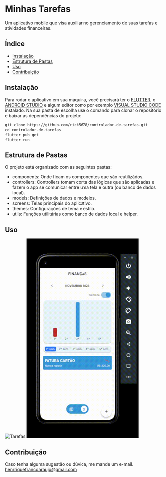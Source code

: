 # Minhas Tarefas

Um aplicativo mobile que visa auxiliar no gerenciamento de suas tarefas e atividades financeiras.

## Índice

- [Instalação](#instalação)
- [Estrutura de Pastas](#estrutura-de-pastas)
- [Uso](#uso)
- [Contribuição](#contribuição)

## Instalação

Para rodar o aplicativo em sua máquina, você precisará ter o [FLUTTER](https://docs.flutter.dev/get-started/install?gclid=Cj0KCQiAr8eqBhD3ARIsAIe-buOCyorPJPqdTYdVsdQKOzuPqGzAprGPu3pwPxjTnLtOOHdLSoAsh1saAgUvEALw_wcB&gclsrc=aw.ds), o [ANDROID STUDIO](https://developer.android.com/studio?gclid=Cj0KCQiAr8eqBhD3ARIsAIe-buMqmR_CMoH5O7WV2e1b4c3vFVYSijnSrKssVmVXcEa6bNvX_FOnd-AaAl25EALw_wcB&gclsrc=aw.ds&hl=pt-br) e algum editor como por exemplo [VISUAL STUDIO CODE](https://code.visualstudio.com/download) instalado.
Na sua pasta de escolha use o comando para clonar o repositório e baixar as dependências do projeto:
```
git clone https://github.com/rick5678/controlador-de-tarefas.git
cd controlador-de-tarefas
flutter pub get
flutter run
```

## Estrutura de Pastas
O projeto está organizado com as seguintes pastas:

- components: Onde ficam os componentes que são reutilizádos.
- controllers: Controllers tomam conta das lógicas que são aplicadas e fazem o app se comunicar entre uma tela e outra (ou banco de dados local).
- models: Definições de dados e modelos.
- screens: Telas principais do aplicativo.
- themes: Configurações de tema e estilo.
- utils: Funções utilitárias como banco de dados local e helper.

## Uso
![Tarefas](https://github.com/rick5678/controlador-de-tarefas/blob/master/assets/readme01.gif)   ![Finanças](/assets/readme02.gif)


## Contribuição
Caso tenha alguma sugestão ou dúvida, me mande um e-mail. 
henrriquefrancoaraujo@gmail.com
